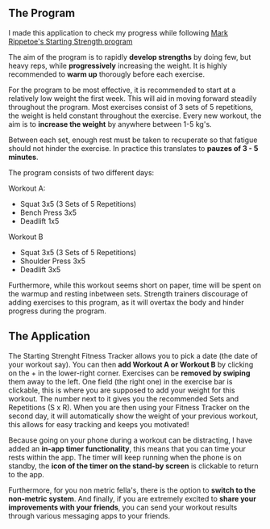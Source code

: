 

<h2> The Program </h2>

I made this application to check my progress while following <a href="http://www.muscleandfitness.com/workouts/workout-routines/4-week-guide-starting-strength" target="_blank"> Mark Rippetoe's Starting Strength program</a>

The aim of the program is to rapidly <b>develop strengths</b> by doing few, but heavy reps, while <b>progressively</b> increasing the weight. It is highly recommended to <b>warm up</b> thorougly before each exercise.

For the program to be most effective, it is recommended to start at a relatively low weight the first week. This will aid in moving forward steadily throughout the program. Most exercises consist of 3 sets of 5 repetitions, the weight is held constant throughout the exercise. Every new workout, the aim is to <b>increase the weight</b> by anywhere between 1-5 kg's. 

Between each set, enough rest must be taken to recuperate so that fatigue should not hinder the exercise. In practice this translates to <b>pauzes of 3 - 5 minutes</b>. 

The program consists of two different days:

Workout A: 
<ul>
  <li>Squat 3x5 (3 Sets of 5 Repetitions)</li>
  <li>Bench Press 3x5</li>
  <li>Deadlift 1x5</li>
</ul>

Workout B
<ul>
  <li>Squat 3x5 (3 Sets of 5 Repetitions)</li>
  <li>Shoulder Press 3x5</li>
  <li>Deadlift 3x5</li>
</ul>

Furthermore, while this workout seems short on paper, time will be spent on the warmup and resting inbetween sets. Strength trainers discourage of adding exercises to this program, as it will overtax the body and hinder progress during the program. 

<h2> The Application </h2> 

The Starting Strenght Fitness Tracker allows you to pick a date (the date of your workout say). You can then <b>add Workout A or Workout B</b> by clicking on the + in the lower-right corner. Exercises can be <b>removed by swiping</b> them away to the left. One field (the right one) in the exercise bar is clickable, this is where you are supposed to add your weight for this workout. The number next to it gives you the recommended Sets and Repetitions (S x R). When you are then using your Fitness Tracker on the second day, it will automatically show the weight of your previous workout, this allows for easy tracking and keeps you motivated!

Because going on your phone during a workout can be distracting, I have added an <b>in-app timer functionality</b>, this means that you can time your rests within the app. The timer will keep running when the phone is on standby, the <b>icon of the timer on the stand-by screen</b> is clickable to return to the app. 

Furthermore, for you non metric fella's, there is the option to <b>switch to the non-metric system</b>. And finally, if you are extremely excited to <b>share your improvements with your friends</b>, you can send your workout results through various messaging apps to your friends. 
